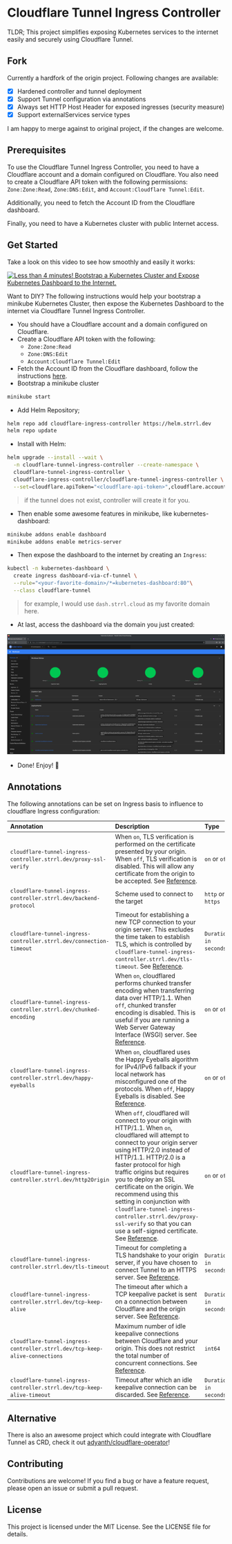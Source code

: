# Cloudflare Tunnel Ingress Controller

TLDR; This project simplifies exposing Kubernetes services to the internet easily and securely using Cloudflare Tunnel.

##  Fork

Currently a hardfork of the origin project. Following changes are available:

- [x] Hardened controller and tunnel deployment
- [x] Support Tunnel configuration via annotations
- [x] Always set HTTP Host Header for exposed ingresses (security measure)
- [x] Support externalServices service types

I am happy to merge against to original project, if the changes are welcome.

## Prerequisites

To use the Cloudflare Tunnel Ingress Controller, you need to have a Cloudflare account and a domain configured on Cloudflare. You also need to create a Cloudflare API token with the following permissions: `Zone:Zone:Read`, `Zone:DNS:Edit`, and `Account:Cloudflare Tunnel:Edit`.

Additionally, you need to fetch the Account ID from the Cloudflare dashboard.

Finally, you need to have a Kubernetes cluster with public Internet access.

## Get Started

Take a look on this video to see how smoothly and easily it works:

[![Less than 4 minutes! Bootstrap a Kubernetes Cluster and Expose Kubernetes Dashboard to the Internet.](https://markdown-videos.vercel.app/youtube/e-ARlEnS4zQ)](http://www.youtube.com/watch?v=e-ARlEnS4zQ "Less than 4 minutes! Bootstrap a Kubernetes Cluster and Expose Kubernetes Dashboard to the Internet.")

Want to DIY? The following instructions would help your bootstrap a minikube Kubernetes Cluster, then expose the Kubernetes Dashboard to the internet via Cloudflare Tunnel Ingress Controller.

- You should have a Cloudflare account and a domain configured on Cloudflare.
- Create a Cloudflare API token with the following:
  - `Zone:Zone:Read`
  - `Zone:DNS:Edit`
  - `Account:Cloudflare Tunnel:Edit`
- Fetch the Account ID from the Cloudflare dashboard, follow the instructions [here](https://developers.cloudflare.com/fundamentals/get-started/basic-tasks/find-account-and-zone-ids/).
- Bootstrap a minikube cluster

```bash
minikube start
```

- Add Helm Repository;

```bash
helm repo add cloudflare-ingress-controller https://helm.strrl.dev
helm repo update
```

- Install with Helm:

```bash
helm upgrade --install --wait \
  -n cloudflare-tunnel-ingress-controller --create-namespace \
  cloudflare-tunnel-ingress-controller \
  cloudflare-ingress-controller/cloudflare-tunnel-ingress-controller \
  --set=cloudflare.apiToken="<cloudflare-api-token>",cloudflare.accountId="<cloudflare-account-id>",cloudflare.tunnelName="<your-favorite-tunnel-name>" 
```

> if the tunnel does not exist, controller will create it for you.

- Then enable some awesome features in minikube, like kubernetes-dashboard:

```bash
minikube addons enable dashboard
minikube addons enable metrics-server
```

- Then expose the dashboard to the internet by creating an `Ingress`:

```bash
kubectl -n kubernetes-dashboard \
  create ingress dashboard-via-cf-tunnel \
  --rule="<your-favorite-domain>/*=kubernetes-dashboard:80"\
  --class cloudflare-tunnel
```

> for example, I would use `dash.strrl.cloud` as my favorite domain here.

- At last, access the dashboard via the domain you just created:

![dash.strrl.cloud](./static/dash.strrl.cloud.png)

- Done! Enjoy! 🎉

## Annotations

The following annotations can be set on Ingress basis to influence to cloudflare Ingress configuration:

| Annotation | Description | Type | Default |
| :--------- | :---------- | :--- | :------ |
| `cloudflare-tunnel-ingress-controller.strrl.dev/proxy-ssl-verify` | When `on`, TLS verification is performed on the certificate presented by your origin. When `off`, TLS verification is disabled. This will allow any certificate from the origin to be accepted. See [Reference](https://developers.cloudflare.com/cloudflare-one/connections/connect-networks/configure-tunnels/origin-configuration/#notlsverify). | `on` or `off` | `off` |
| `cloudflare-tunnel-ingress-controller.strrl.dev/backend-protocol` | Scheme used to connect to the target | `http` or `https` | `http` |
| `cloudflare-tunnel-ingress-controller.strrl.dev/connection-timeout` | Timeout for establishing a new TCP connection to your origin server. This excludes the time taken to establish TLS, which is controlled by `cloudflare-tunnel-ingress-controller.strrl.dev/tls-timeout`. See [Reference](https://developers.cloudflare.com/cloudflare-one/connections/connect-networks/configure-tunnels/origin-configuration/#connecttimeout).  | `Duration in seconds` | `10` |
| `cloudflare-tunnel-ingress-controller.strrl.dev/chunked-encoding` | When `on`, cloudflared performs chunked transfer encoding when transferring data over HTTP/1.1. When `off`, chunked transfer encoding is disabled. This is useful if you are running a Web Server Gateway Interface (WSGI) server. See [Reference](https://developers.cloudflare.com/cloudflare-one/connections/connect-networks/configure-tunnels/origin-configuration/#disablechunkedencoding). | `on` or `off` | `nil` |
| `cloudflare-tunnel-ingress-controller.strrl.dev/happy-eyeballs` | When `on`, cloudflared uses the Happy Eyeballs algorithm for IPv4/IPv6 fallback if your local network has misconfigured one of the protocols. When `off`, Happy Eyeballs is disabled. See [Reference](https://developers.cloudflare.com/cloudflare-one/connections/connect-networks/configure-tunnels/origin-configuration/#nohappyeyeballs). | `on` or `off` | `nil` |
| `cloudflare-tunnel-ingress-controller.strrl.dev/http2Origin`| When `off`, cloudflared will connect to your origin with HTTP/1.1. When `on`, cloudflared will attempt to connect to your origin server using HTTP/2.0 instead of HTTP/1.1. HTTP/2.0 is a faster protocol for high traffic origins but requires you to deploy an SSL certificate on the origin. We recommend using this setting in conjunction with `cloudflare-tunnel-ingress-controller.strrl.dev/proxy-ssl-verify` so that you can use a self-signed certificate. See [Reference](https://developers.cloudflare.com/cloudflare-one/connections/connect-networks/configure-tunnels/origin-configuration/#http2origin). | `on` or `off` | `nil` |
| `cloudflare-tunnel-ingress-controller.strrl.dev/tls-timeout`| Timeout for completing a TLS handshake to your origin server, if you have chosen to connect Tunnel to an HTTPS server. See [Reference](https://developers.cloudflare.com/cloudflare-one/connections/connect-networks/configure-tunnels/origin-configuration/#tlstimeout). | `Duration in seconds` | `nil` |
| `cloudflare-tunnel-ingress-controller.strrl.dev/tcp-keep-alive`| The timeout after which a TCP keepalive packet is sent on a connection between Cloudflare and the origin server. See [Reference](https://developers.cloudflare.com/cloudflare-one/connections/connect-networks/configure-tunnels/origin-configuration/#tcpkeepalive). | `Duration in seconds` | `nil` |
| `cloudflare-tunnel-ingress-controller.strrl.dev/tcp-keep-alive-connections`| Maximum number of idle keepalive connections between Cloudflare and your origin. This does not restrict the total number of concurrent connections. See [Reference](https://developers.cloudflare.com/cloudflare-one/connections/connect-networks/configure-tunnels/origin-configuration/#keepaliveconnections). | `int64` | `nil` |
| `cloudflare-tunnel-ingress-controller.strrl.dev/tcp-keep-alive-timeout`| Timeout after which an idle keepalive connection can be discarded. See [Reference](https://developers.cloudflare.com/cloudflare-one/connections/connect-networks/configure-tunnels/origin-configuration/#keepalivetimeout). | `Duration in seconds`  | `nil` |




## Alternative

There is also an awesome project which could integrate with Cloudflare Tunnel as CRD, check it out [adyanth/cloudflare-operator](https://github.com/adyanth/cloudflare-operator)!

## Contributing

Contributions are welcome! If you find a bug or have a feature request, please open an issue or submit a pull request.

## License

This project is licensed under the MIT License. See the LICENSE file for details.
